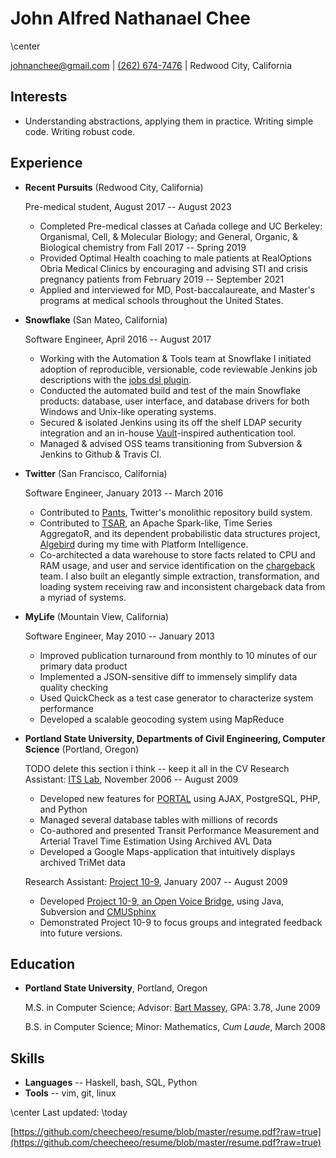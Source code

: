 John Alfred Nathanael Chee
===============

\center

[johnanchee@gmail.com](mailto:johnanchee@gmail.com) | [(262) 674-7476](tel:+1-262-674-7476) | Redwood City, California

Interests
---------

*   Understanding abstractions, applying them in practice. Writing simple code. Writing robust code.

Experience
---------------

* **Recent Pursuits** (Redwood City, California)

    Pre-medical student, August 2017 -- August 2023

    - Completed Pre-medical classes at Cañada college and UC Berkeley: Organismal, Cell, & Molecular Biology; and General, Organic, & Biological chemistry from Fall 2017 -- Spring 2019
    - Provided Optimal Health coaching to male patients at RealOptions Obria Medical Clinics by encouraging and advising STI and crisis pregnancy patients from February 2019 -- September 2021
    - Applied and interviewed for MD, Post-baccalaureate, and Master's programs at medical schools throughout the United States.

* **Snowflake** (San Mateo, California)

    Software Engineer, April 2016 -- August 2017

    - Working with the Automation & Tools team at Snowflake I initiated adoption of reproducible, versionable, code reviewable Jenkins job descriptions with the [jobs dsl plugin](https://github.com/jenkinsci/job-dsl-plugin).
    - Conducted the automated build and test of the main Snowflake products: database, user interface, and database drivers for both Windows and Unix-like operating systems.
    - Secured & isolated Jenkins using its off the shelf LDAP security integration and an in-house [Vault](https://www.vaultproject.io)-inspired authentication tool.
    - Managed & advised OSS teams transitioning from Subversion & Jenkins to Github & Travis CI.

* **Twitter** (San Francisco, California)

    Software Engineer, January 2013 -- March 2016

    - Contributed to [Pants](https://www.pantsbuild.org/), Twitter's monolithic repository build system.
    - Contributed to [TSAR](https://blog.twitter.com/engineering/en_us/a/2014/tsar-a-timeseries-aggregator.html), an Apache Spark-like, Time Series AggregatoR, and its dependent probabilistic data structures project, [Algebird](https://twitter.github.io/algebird/) during my time with Platform Intelligence.
    - Co-architected a data warehouse to store facts related to CPU and RAM usage, and user and service identification on the [chargeback](https://www.linux.com/blog/twitters-chargeback-system-measures-resource-use-and-sends-out-bill) team. I also built an elegantly simple extraction, transformation, and loading system receiving raw and inconsistent chargeback data from a myriad of systems.

* **MyLife** (Mountain View, California)

    Software Engineer, May 2010 -- January 2013

    - Improved publication turnaround from monthly to 10 minutes of our primary data product
    - Implemented a JSON-sensitive diff to immensely simplify data quality checking
    - Used QuickCheck as a test case generator to characterize system performance
    - Developed a scalable geocoding system using MapReduce

* **Portland State University, Departments of Civil Engineering, Computer Science** (Portland, Oregon)

    TODO delete this section i think -- keep it all in the CV
    Research Assistant: [ITS Lab](http://its.pdx.edu/), November 2006 -- August 2009

    - Developed new features for [PORTAL](http://portal.its.pdx.edu) using AJAX, PostgreSQL, PHP, and Python
    - Managed several database tables with millions of records
    - Co-authored and presented Transit Performance Measurement and Arterial Travel Time Estimation Using Archived AVL Data
    - Developed a Google Maps-application that intuitively displays archived TriMet data

    Research Assistant: [Project 10-9](http://web.cecs.pdx.edu/~warren/project10-9/), January 2007 -- August 2009

    - Developed [Project 10-9, an Open Voice Bridge](http://wiki.cs.pdx.edu/10-9/), using Java, Subversion and [CMUSphinx](http://cmusphinx.sourceforge.net/)
    - Demonstrated Project 10-9 to focus groups and integrated feedback into future versions.

## Education

*   **Portland State University**, Portland, Oregon

    M.S. in Computer Science; Advisor: [Bart Massey](http://web.cecs.pdx.edu/~bart/), GPA: 3.78, June 2009

    B.S. in Computer Science; Minor: Mathematics, _Cum Laude_, March 2008


Skills
------

*   **Languages** -- Haskell, bash, SQL, Python
*   **Tools** -- vim, git, linux

\center Last updated: \today

[https://github.com/cheecheeo/resume/blob/master/resume.pdf?raw=true](https://github.com/cheecheeo/resume/blob/master/resume.pdf?raw=true)
